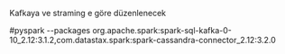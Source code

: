 Kafkaya ve straming e göre düzenlenecek

#pyspark --packages org.apache.spark:spark-sql-kafka-0-10_2.12:3.1.2,com.datastax.spark:spark-cassandra-connector_2.12:3.2.0
